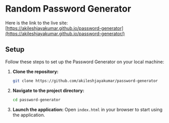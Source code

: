# Random Password Generator

Here is the link to the live site: [https://akileshjayakumar.github.io/password-generator](https://akileshjayakumar.github.io/password-generator/)

## Setup

Follow these steps to set up the Password Generator on your local machine:

1. **Clone the repository:**
   ```bash
   git clone https://github.com/akileshjayakumar/password-generator
   ```
2. **Navigate to the project directory:**
   ```bash
   cd password-generator
   ```
3. **Launch the application:**
   Open `index.html` in your browser to start using the application.
